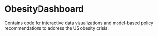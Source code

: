 # ObesityDashboard
Contains code for interactive data visualizations and model-based policy recommendations to address the US obesity crisis.
